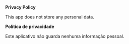 **Privacy Policy**

This app does not store any personal data.


**Política de privacidade**

Este aplicativo não guarda nenhuma informação pessoal.
